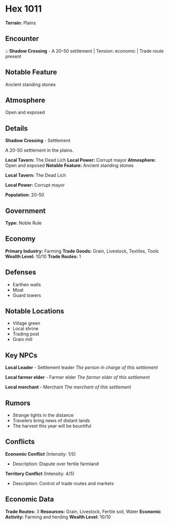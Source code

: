 # Hex 1011

**Terrain:** Plains

## Encounter
⌂ **Shadow Crossing** - A 20-50 settlement | Tension: economic | Trade route present

## Notable Feature
Ancient standing stones

## Atmosphere
Open and exposed

## Details
**Shadow Crossing** - Settlement

A 20-50 settlement in the plains.

**Local Tavern:** The Dead Lich
**Local Power:** Corrupt mayor
**Atmosphere:** Open and exposed
**Notable Feature:** Ancient standing stones

**Local Tavern:** The Dead Lich

**Local Power:** Corrupt mayor

**Population:** 20-50

## Government
**Type:** Noble Rule

## Economy
**Primary Industry:** Farming
**Trade Goods:** Grain, Livestock, Textiles, Tools
**Wealth Level:** 10/10
**Trade Routes:** 1

## Defenses
- Earthen walls
- Moat
- Guard towers

## Notable Locations
- Village green
- Local shrine
- Trading post
- Grain mill

## Key NPCs
**Local Leader** - Settlement leader
*The person in charge of this settlement*

**Local farmer elder** - Farmer elder
*The farmer elder of this settlement*

**Local merchant** - Merchant
*The merchant of this settlement*

## Rumors
- Strange lights in the distance
- Travelers bring news of distant lands
- The harvest this year will be bountiful

## Conflicts
**Economic Conflict** (Intensity: 1/5)
- Description: Dispute over fertile farmland

**Territory Conflict** (Intensity: 4/5)
- Description: Control of trade routes and markets

## Economic Data
**Trade Routes:** 3
**Resources:** Grain, Livestock, Fertile soil, Water
**Economic Activity:** Farming and herding
**Wealth Level:** 10/10
